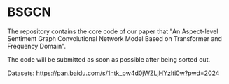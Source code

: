 # BSGCN
The repository contains the core code of our paper that "An Aspect-level Sentiment Graph Convolutional Network Model Based on Transformer and Frequency Domain". 

The code will be submitted as soon as possible after being sorted out.

Datasets:
https://pan.baidu.com/s/1htk_pw4d0jWZLjHYzlti0w?pwd=2024
